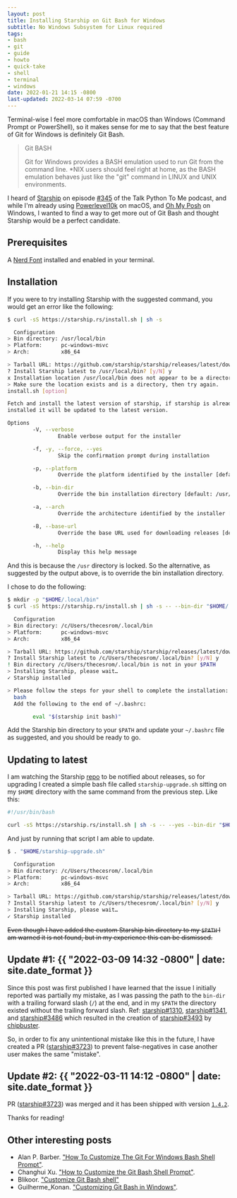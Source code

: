 ```yaml
---
layout: post
title: Installing Starship on Git Bash for Windows
subtitle: No Windows Subsystem for Linux required
tags:
- bash
- git
- guide
- howto
- quick-take
- shell
- terminal
- windows
date: 2022-01-21 14:15 -0800
last-updated: 2022-03-14 07:59 -0700
---
```

Terminal-wise I feel more comfortable in macOS than Windows (Command Prompt or PowerShell), so it makes sense for me to say that the best feature of Git for Windows is definitely Git Bash.

>Git BASH
>
>Git for Windows provides a BASH emulation used to run Git from the command line. *NIX users should feel right at home, as the BASH emulation behaves just like the "git" command in LINUX and UNIX environments.

I heard of [Starship](https://starship.rs/) on episode [#345](https://talkpython.fm/episodes/show/345/10-tips-and-tools-for-developer-productivity) of the Talk Python To Me podcast, and while I'm already using [Powerlevel10k](https://github.com/romkatv/powerlevel10k) on macOS, and [Oh My Posh](https://ohmyposh.dev/) on Windows, I wanted to find a way to get more out of Git Bash and thought Starship would be a perfect candidate.

## Prerequisites

A [Nerd Font](https://www.nerdfonts.com/) installed and enabled in your terminal.

## Installation

If you were to try installing Starship with the suggested command, you would get an error like the following:

```bash
$ curl -sS https://starship.rs/install.sh | sh -s

  Configuration
> Bin directory: /usr/local/bin
> Platform:      pc-windows-msvc
> Arch:          x86_64

> Tarball URL: https://github.com/starship/starship/releases/latest/download/starship-x86_64-pc-windows-msvc.zip
? Install Starship latest to /usr/local/bin? [y/N] y
x Installation location /usr/local/bin does not appear to be a directory
> Make sure the location exists and is a directory, then try again.
install.sh [option]

Fetch and install the latest version of starship, if starship is already
installed it will be updated to the latest version.

Options
        -V, --verbose
                Enable verbose output for the installer

        -f, -y, --force, --yes
                Skip the confirmation prompt during installation

        -p, --platform
                Override the platform identified by the installer [default: pc-windows-msvc]

        -b, --bin-dir
                Override the bin installation directory [default: /usr/local/bin]

        -a, --arch
                Override the architecture identified by the installer [default: x86_64]

        -B, --base-url
                Override the base URL used for downloading releases [default: https://github.com/starship/starship/releases]

        -h, --help
                Display this help message
```

And this is because the `/usr` directory is locked. So the alternative, as suggested by the output above, is to override the bin installation directory.

I chose to do the following:

```bash
$ mkdir -p "$HOME/.local/bin"
$ curl -sS https://starship.rs/install.sh | sh -s -- --bin-dir "$HOME/.local/bin"

  Configuration
> Bin directory: /c/Users/thecesrom/.local/bin
> Platform:      pc-windows-msvc
> Arch:          x86_64

> Tarball URL: https://github.com/starship/starship/releases/latest/download/starship-x86_64-pc-windows-msvc.zip
? Install Starship latest to /c/Users/thecesrom/.local/bin? [y/N] y
! Bin directory /c/Users/thecesrom/.local/bin is not in your $PATH
> Installing Starship, please wait…
✓ Starship installed

> Please follow the steps for your shell to complete the installation:
  bash
  Add the following to the end of ~/.bashrc:

        eval "$(starship init bash)"
```

Add the Starship bin directory to your `$PATH` and update your `~/.bashrc` file as suggested, and you should be ready to go.

## Updating to latest

I am watching the Starship [repo](https://github.com/starship/starship) to be notified about releases, so for upgrading I created a simple bash file called `starship-upgrade.sh` sitting on my `$HOME` directory with the same command from the previous step. Like this:

```bash
#!/usr/bin/bash

curl -sS https://starship.rs/install.sh | sh -s -- --yes --bin-dir "$HOME/.local/bin"

```

And just by running that script I am able to update.

```bash
$ . "$HOME/starship-upgrade.sh"

  Configuration
> Bin directory: /c/Users/thecesrom/.local/bin
> Platform:      pc-windows-msvc
> Arch:          x86_64

> Tarball URL: https://github.com/starship/starship/releases/latest/download/starship-x86_64-pc-windows-msvc.zip
? Install Starship latest to /c/Users/thecesrom/.local/bin? [y/N] y
> Installing Starship, please wait…
✓ Starship installed
```

~~Even though I have added the custom Starship bin directory to my `$PATH` I am warned it is not found, but in my experience this can be dismissed.~~

## Update #1: {{ "2022-03-09 14:32 -0800" | date: site.date_format }}

Since this post was first published I have learned that the issue I initially reported was partially my mistake, as I was passing the path to the `bin-dir` with a trailing forward slash (`/`) at the end, and in my `$PATH` the directory existed without the trailing forward slash. Ref: [starship#1310](https://github.com/starship/starship/issues/1310), [starship#1341](https://github.com/starship/starship/issues/1341), and [starship#3486](https://github.com/starship/starship/discussions/3486) which resulted in the creation of [starship#3493](https://github.com/starship/starship/issues/3493) by [chipbuster](https://github.com/chipbuster).

So, in order to fix any unintentional mistake like this in the future, I have created a PR ([starship#3723](https://github.com/starship/starship/pull/3723)) to prevent false-negatives in case another user makes the same "mistake".

## Update #2: {{ "2022-03-11 14:12 -0800" | date: site.date_format }}

PR ([starship#3723](https://github.com/starship/starship/pull/3723)) was merged and it has been shipped with version [`1.4.2`](https://github.com/starship/starship/tree/v1.4.2).

Thanks for reading!

## Other interesting posts

- Alan P. Barber. ["How To Customize The Git For Windows Bash Shell Prompt"](https://alanbarber.com/post/how-to-customize-the-git-for-windows-bash-shell-prompt/).
- Changhui Xu. ["How to Customize the Git Bash Shell Prompt"](https://blog.devgenius.io/how-to-customize-the-git-bash-shell-prompt-336f6aefcf3f).
- Blikoor. ["Customize Git Bash shell"](https://dev.to/blikoor/customize-git-bash-shell-498l)
- Guilherme_Konan. ["Customizing Git Bash in Windows"](https://dev.to/gmkonan/customizing-git-bash-in-windows-2al3).
